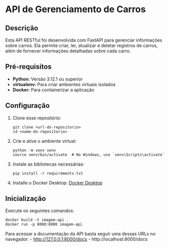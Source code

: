 # API de Gerenciamento de Carros

## Descrição

Esta API RESTful foi desenvolvida com FastAPI para gerenciar informações sobre carros. Ela permite criar, ler, atualizar e deletar registros de carros, além de fornecer informações detalhadas sobre cada carro.

## Pré-requisitos

* **Python:** Versão 3.12.1 ou superior
* **virtualenv:** Para criar ambientes virtuais isolados
* **Docker:** Para containerizar a aplicação

## Configuração

1. Clone esse repositório:
    ```
    git clone <url-do-repositorio>
    cd <nome-do-repositorio>
    ```

2. Crie e ative o ambiente virtual:
    ```
    python -m venv venv
    source venv/bin/activate  # No Windows, use `venv\Scripts\activate`
    ```

3. Instale as bibliotecas necessárias:
    ```
    pip install -r requirements.txt
    ```

4. Installe o Docker Desktop: 
    <a href="https://www.docker.com/products/docker-desktop/" target="_blank">Docker Desktop</a>

## Inicialização

Execute os seguintes comandos:
```
docker build -t imagem-api .
docker run -p 8000:8000 imagem-api
```

Para acessar a documentação da API basta seguir uma dessas URLs no navegador:
    - http://127.0.0.1:8000/docs
    - http://localhost:8000/docs